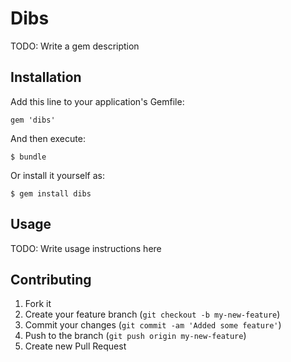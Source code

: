 # Dibs

TODO: Write a gem description

## Installation

Add this line to your application's Gemfile:

    gem 'dibs'

And then execute:

    $ bundle

Or install it yourself as:

    $ gem install dibs

## Usage

TODO: Write usage instructions here

## Contributing

1. Fork it
2. Create your feature branch (`git checkout -b my-new-feature`)
3. Commit your changes (`git commit -am 'Added some feature'`)
4. Push to the branch (`git push origin my-new-feature`)
5. Create new Pull Request
